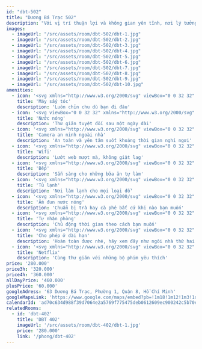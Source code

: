 ```yaml
---
id: "dbt-502"
title: "Dương Bá Trạc 502"
description: "Với vị trí thuận lợi và không gian yên tĩnh, nơi lý tưởng để bạn nghỉ ngơi, sạc lại năng lượng và tận hưởng những khoảnh khắc thư thái bên người thân yêu."
images:
  - imageUrl: "/src/assets/room/dbt-502/dbt-1.jpg"
  - imageUrl: "/src/assets/room/dbt-502/dbt-2.jpg"
  - imageUrl: "/src/assets/room/dbt-502/dbt-3.jpg"
  - imageUrl: "/src/assets/room/dbt-502/dbt-4.jpg"
  - imageUrl: "/src/assets/room/dbt-502/dbt-5.jpg"
  - imageUrl: "/src/assets/room/dbt-502/dbt-6.jpg"
  - imageUrl: "/src/assets/room/dbt-502/dbt-7.jpg"
  - imageUrl: "/src/assets/room/dbt-502/dbt-8.jpg"
  - imageUrl: "/src/assets/room/dbt-502/dbt-9.jpg"
  - imageUrl: "/src/assets/room/dbt-502/dbt-10.jpg"
amenities: 
  - icon: '<svg xmlns="http://www.w3.org/2000/svg" viewBox="0 0 32 32" aria-hidden="true" role="presentation" focusable="false" style="display: block; height: 24px; width: 24px; fill: currentcolor;"><path d="M14 27v.2a4 4 0 0 1-3.8 3.8H4v-2h6.15a2 2 0 0 0 1.84-1.84L12 27zM10 1c.54 0 1.07.05 1.58.14l.38.07 17.45 3.65a2 2 0 0 1 1.58 1.79l.01.16v6.38a2 2 0 0 1-1.43 1.91l-.16.04-13.55 2.83 1.76 6.5A2 2 0 0 1 15.87 27l-.18.01h-3.93a2 2 0 0 1-1.88-1.32l-.05-.15-1.88-6.76A9 9 0 0 1 10 1zm5.7 24-1.8-6.62-1.81.38a9 9 0 0 1-1.67.23h-.33L11.76 25zM10 3a7 7 0 1 0 1.32 13.88l.33-.07L29 13.18V6.8L11.54 3.17A7.03 7.03 0 0 0 10 3zm0 2a5 5 0 1 1 0 10 5 5 0 0 1 0-10zm0 2a3 3 0 1 0 0 6 3 3 0 0 0 0-6z"></path></svg>'
    title: 'Máy sấy tóc'
    description: 'Luôn chỉn chu dù bạn đi đâu'
  - icon: '<svg viewBox="0 0 32 32" xmlns="http://www.w3.org/2000/svg" aria-hidden="true" role="presentation" focusable="false" style="display: block; height: 24px; width: 24px; fill: currentcolor;"><path d="m4 2v2h2l.001 2h-1.001c-1.1045695 0-2 .8954305-2 2v16.3846154c0 3.0720253 2.20424471 5.6153846 5 5.6153846h16c2.7957553 0 5-2.5433593 5-5.6153846v-9.3846154h-2l.0006267 2.2441864c-.2957862.1662973-.6415947.2556548-1.0003023.2558136-.3770726-.0001668-.7397707-.0987428-1.0448826-.2813581l-.147435-.0980881-.0698054-.0542225-.0669618-.0575717c-.1674894-.1516722-.3473184-.2870627-.5370123-.4056091-.1267551-.0791722-.2576057-.1507019-.3921007-.2145789l-.2041007-.0899647c-.4828805-.1966888-1.005996-.2986069-1.537908-.2986069-.1521835 0-.3034078.0083174-.453179.0247859l-.2234033.0307902c-.658505.1092272-1.2810008.3778141-1.8035225.7911936l-.1911344.1617761c-.3493432.3161496-.8261929.4912319-1.3293208.4914542-.5021258-.0002223-.9789755-.1753046-1.3283187-.4914542-.7261733-.6571745-1.6832835-1.0085458-2.6712392-1.0085458-.9878365 0-1.9453342.3515135-2.6706493 1.008332-.3497754.3163381-.8267557.4914457-1.3290263.491668-.502832-.0002223-.97980321-.1753492-1.32908476-.4912404-.72578749-.6572461-1.68328523-1.0087596-2.67112174-1.0087596-.34005846 0-.67646247.0416292-1.00105227.1230294l.00093437-8.1230294h4v2h2v-2c0-1.1045695-.8954305-2-2-2h-.999l-.001-2.001 2 .001v-2zm22.0003242 17.4999999c.3396204-.0001501.6755904-.0417799.9997827-.1230407v5.0076562c0 2.0259877-1.3775842 3.6153845-3.0001069 3.6153845h-16c-1.62252271 0-3-1.5893968-3-3.6153845l-.00148637-6.1285018c.29592169-.1666518.64208407-.2561137 1.00160427-.2561137.5026133 0 .97950576.1750753 1.32911493.4916681.72598912.6565871 1.68280283 1.0078952 2.67109137 1.0083319.9877-.0004367 1.9445263-.3517037 2.6710333-1.0087595.3491367-.3161652.8260292-.4912405 1.3286425-.4912405.5028479 0 .9795643.1750107 1.3292324.4914543.725724.6567679 1.6826278 1.008109 2.6713278 1.0085457.987581-.0004368 1.9447946-.351846 2.6704432-1.0085457.3496467-.3164242.826354-.4914543 1.3288787-.4914543.5028479 0 .9795643.1750107 1.3292324.4914543.6698295.6061843 1.5369688.9522395 2.4431705 1.0022354zm-8.0059505-15.50004556-1.999421.00109132c.0017379 1.66765868-.3914074 2.67484348-1.6096005 4.57626989l-.4357339.67326735c-1.1985316 1.8730246-1.7578573 3.1084741-1.9072678 4.7489216l2.013841.0007885c.1565646-1.2622433.6616712-2.2705308 1.7787146-3.9820993l.243287-.37580218c1.405662-2.19695557 1.9189882-3.50550246 1.9161806-5.64243718zm3.0005862.00002214c-.0019426 1.6881104-.3993036 2.69826243-1.6537336 4.66840333l-.3870791.60284703c-1.2033592 1.89238746-1.7606515 3.11545826-1.9109072 4.72843796h2.0148819c.1395749-1.0872185.5479182-1.9947141 1.4095297-3.3786139l.7616667-1.19781229c1.2938583-2.07979737 1.7634695-3.36210955 1.7656416-5.42219097zm5 0c-.0019426 1.6881104-.3993036 2.69826243-1.6537336 4.66840333l-.3870791.60284703c-1.2033592 1.89238746-1.7606515 3.11545826-1.9109072 4.72843796h2.0148819c.1395749-1.0872185.5479182-1.9947141 1.4095297-3.3786139l.7616667-1.19781229c1.2938583-2.07979737 1.7634695-3.36210955 1.7656416-5.42219097z"></path></svg>'
    title: 'Nước nóng'
    description: 'Thư giãn tuyệt đối sau một ngày dài'
  - icon: '<svg xmlns="http://www.w3.org/2000/svg" viewBox="0 0 32 32" aria-hidden="true" role="presentation" focusable="false" style="display: block; height: 24px; width: 24px; fill: currentcolor;"><path d="M23 3a2 2 0 0 1 2 1.85v1.67l5-2v11.96l-5-2V16a2 2 0 0 1-1.85 2H16.9a5 5 0 0 1-3.98 3.92A5 5 0 0 1 8.22 26H4v4H2V20h2v4h4a3 3 0 0 0 2.87-2.13A5 5 0 0 1 7.1 18H4a2 2 0 0 1-2-1.85V5a2 2 0 0 1 1.85-2H4zM12 14a3 3 0 1 0 0 6 3 3 0 0 0 0-6zm11-9H4v11h3.1a5 5 0 0 1 9.8 0H23zm5 2.48-3 1.2v3.64l3 1.2zM7 7a1 1 0 1 1 0 2 1 1 0 0 1 0-2z"></path></svg>'
    title: 'Camera an ninh ngoài nhà'
    description: 'An toàn và yên tâm suốt khoảng thời gian nghỉ ngơi'
  - icon: '<svg xmlns="http://www.w3.org/2000/svg" viewBox="0 0 32 32" aria-hidden="true" role="presentation" focusable="false" style="display: block; height: 24px; width: 24px; fill: currentcolor;"><path d="M16 20.33a3.67 3.67 0 1 1 0 7.34 3.67 3.67 0 0 1 0-7.34zm0 2a1.67 1.67 0 1 0 0 3.34 1.67 1.67 0 0 0 0-3.34zM16 15a9 9 0 0 1 8.04 4.96l-1.51 1.51a7 7 0 0 0-13.06 0l-1.51-1.51A9 9 0 0 1 16 15zm0-5.33c4.98 0 9.37 2.54 11.94 6.4l-1.45 1.44a12.33 12.33 0 0 0-20.98 0l-1.45-1.45A14.32 14.32 0 0 1 16 9.66zm0-5.34c6.45 0 12.18 3.1 15.76 7.9l-1.43 1.44a17.64 17.64 0 0 0-28.66 0L.24 12.24c3.58-4.8 9.3-7.9 15.76-7.9z"></path></svg>'
    title: 'Wifi'
    description: 'Lướt web mượt mà, không giật lag'
  - icon: '<svg xmlns="http://www.w3.org/2000/svg" viewBox="0 0 32 32" aria-hidden="true" role="presentation" focusable="false" style="display: block; height: 24px; width: 24px; fill: currentcolor;"><path d="M26 1a5 5 0 0 1 5 5c0 6.39-1.6 13.19-4 14.7V31h-2V20.7c-2.36-1.48-3.94-8.07-4-14.36v-.56A5 5 0 0 1 26 1zm-9 0v18.12c2.32.55 4 3 4 5.88 0 3.27-2.18 6-5 6s-5-2.73-5-6c0-2.87 1.68-5.33 4-5.88V1zM2 1h1c4.47 0 6.93 6.37 7 18.5V21H4v10H2zm14 20c-1.6 0-3 1.75-3 4s1.4 4 3 4 3-1.75 3-4-1.4-4-3-4zM4 3.24V19h4l-.02-.96-.03-.95C7.67 9.16 6.24 4.62 4.22 3.36L4.1 3.3zm19 2.58v.49c.05 4.32 1.03 9.13 2 11.39V3.17a3 3 0 0 0-2 2.65zm4-2.65V17.7c.99-2.31 2-7.3 2-11.7a3 3 0 0 0-2-2.83z"></path></svg>'
    title: 'Bếp'
    description: 'Sẵn sàng cho những bữa ăn tự làm'
  - icon: '<svg xmlns="http://www.w3.org/2000/svg" viewBox="0 0 32 32" aria-hidden="true" role="presentation" focusable="false" style="display: block; height: 24px; width: 24px; fill: currentcolor;"><path d="M25 1a2 2 0 0 1 2 1.85V29a2 2 0 0 1-1.85 2H7a2 2 0 0 1-2-1.85V3a2 2 0 0 1 1.85-2H7zm0 10H7v18h18zm-15 2a1 1 0 1 1 0 2 1 1 0 0 1 0-2zM25 3H7v6h18zM10 5a1 1 0 1 1 0 2 1 1 0 0 1 0-2z"></path></svg>'
    title: 'Tủ lạnh'
    description: 'Nơi làm lạnh cho mọi loại đồ'
  - icon: '<svg xmlns="http://www.w3.org/2000/svg" viewBox="0 0 32 32" aria-hidden="true" role="presentation" focusable="false" style="display: block; height: 24px; width: 24px; fill: currentcolor;"><path d="M26 28v2H6v-2h20zM16 1a8.64 8.64 0 0 1 7.83 5H28a1 1 0 0 1 1 1.08c-.3 3.87-1.58 6.45-3.9 7.56l.9 10.27a1 1 0 0 1-.88 1.08L25 26H7a1 1 0 0 1-1-.97v-.12L7.4 8.9c.02-.3.06-.6.12-.89H5a1 1 0 0 0-1 .88V19H2V9a3 3 0 0 1 2.82-3h3.35A8.64 8.64 0 0 1 16 1zm6.43 7H9.57a6.65 6.65 0 0 0-.14.7l-.04.36L8.1 24h15.82L22.6 9.06A6.67 6.67 0 0 0 22.43 8zm-5.45 3a9.82 9.82 0 0 1-2.7 5.78l-.23.24A6.96 6.96 0 0 0 12.07 21h-2.02a8.96 8.96 0 0 1 2.36-5.16l.23-.23A7.99 7.99 0 0 0 14.97 11h2.01zm4 0 .02.5a9.6 9.6 0 0 1-2.72 6.28l-.23.24A6.97 6.97 0 0 0 16.28 21h-2.06a8.96 8.96 0 0 1 2.19-4.16l.22-.23C18.09 15.16 19 13.2 19 11.5a4.94 4.94 0 0 0-.03-.5h2.01zm5.9-3h-2.4l.1.63.02.26.3 3.51c.99-.79 1.64-2.16 1.96-4.17l.03-.23zM16 3a6.63 6.63 0 0 0-5.55 3h11.1a6.63 6.63 0 0 0-5.04-2.98L16.23 3H16z"></path></svg>'
    title: 'Ấm đun nước nóng'
    description: 'Chuẩn bị trà hay cà phê bất cứ khi nào bạn muốn'
  - icon: '<svg xmlns="http://www.w3.org/2000/svg" viewBox="0 0 32 32" aria-hidden="true" role="presentation" focusable="false" style="display: block; height: 24px; width: 24px; fill: currentcolor;"><path d="M16.84 27.16v-3.4l-.26.09c-.98.32-2.03.51-3.11.55h-.7A11.34 11.34 0 0 1 1.72 13.36v-.59A11.34 11.34 0 0 1 12.77 1.72h.59c6.03.16 10.89 5.02 11.04 11.05V13.45a11.3 11.3 0 0 1-.9 4.04l-.13.3 7.91 7.9v5.6H25.7l-4.13-4.13zM10.31 7.22a3.1 3.1 0 1 1 0 6.19 3.1 3.1 0 0 1 0-6.2zm0 2.06a1.03 1.03 0 1 0 0 2.06 1.03 1.03 0 0 0 0-2.06zM22.43 25.1l4.12 4.13h2.67v-2.67l-8.37-8.37.37-.68.16-.3c.56-1.15.9-2.42.96-3.77v-.64a9.28 9.28 0 0 0-9-9h-.55a9.28 9.28 0 0 0-9 9v.54a9.28 9.28 0 0 0 13.3 8.1l.3-.16 1.52-.8v4.62z"></path></svg>'
    title: 'Tự nhận phòng'
    description: 'Chủ động thời gian theo cách bạn muốn'
  - icon: '<svg xmlns="http://www.w3.org/2000/svg" viewBox="0 0 32 32" aria-hidden="true" role="presentation" focusable="false" style="display: block; height: 24px; width: 24px; fill: currentcolor;"><path d="M11.67 0v1.67h8.66V0h2v1.67h6a2 2 0 0 1 2 1.85v16.07a2 2 0 0 1-.46 1.28l-.12.13L21 29.75a2 2 0 0 1-1.24.58H6.67a5 5 0 0 1-5-4.78V3.67a2 2 0 0 1 1.85-2h6.15V0zm16.66 11.67H3.67v13.66a3 3 0 0 0 2.82 3h11.18v-5.66a5 5 0 0 1 4.78-5h5.88zm-.08 8h-5.58a3 3 0 0 0-3 2.82v5.76zm-18.58-16h-6v6h24.66v-6h-6v1.66h-2V3.67h-8.66v1.66h-2z"></path></svg>'
    title: 'Cho phép ở dài hạn'
    description: 'Hoàn toàn được nhé, hãy xem đây như ngôi nhà thứ hai của bạn'
  - icon: '<svg xmlns="http://www.w3.org/2000/svg" viewBox="0 0 32 32" aria-hidden="true" role="presentation" focusable="false" style="display: block; height: 24px; width: 24px; fill: currentcolor;"><path d="M9 29v-2h2v-2H6a5 5 0 0 1-5-4.78V8a5 5 0 0 1 4.78-5H26a5 5 0 0 1 5 4.78V20a5 5 0 0 1-4.78 5H21v2h2v2zm10-4h-6v2h6zm7-20H6a3 3 0 0 0-3 2.82V20a3 3 0 0 0 2.82 3H26a3 3 0 0 0 3-2.82V8a3 3 0 0 0-2.82-3z"></path></svg>'
    title: 'Netflix'
    description: 'Cùng thư giãn với những bộ phim yêu thích'
price: '280.000'
price3h: '320.000'
price4h: '360.000'
allDayPrice: '460.000'
plusPrice: '60.000'
googleAdress: '63 Dương Bá Trạc, Phường 1, Quận 8, Hồ Chí Minh'
googleMapsLink: 'https://www.google.com/maps/embed?pb=!1m18!1m12!1m3!1d3919.810518786309!2d106.688514!3d10.749082000000001!2m3!1f0!2f0!3f0!3m2!1i1024!2i768!4f13.1!3m3!1m2!1s0x31752f088724ccf1%3A0x9b3b1a2e9c9b222e!2zNjMgRC4gQsOhIFRy4bqhYywgUGjGsOG7nW5nIDEsIFF14bqtbiA4LCBI4buTIENow60gTWluaA!5e0!3m2!1svi!2s!4v1729194830493!5m2!1svi!2s'
calendarId: 'ad70c634d988f39d7064e2a5769f775475deb0612609ec900242c5b70eccd99a@group.calendar.google.com'
relatedRooms:
  - id: 'dbt-402'
    title: 'DBT 402'
    imageUrl: '/src/assets/room/dbt-402/dbt-1.jpg'
    price: '280.000'
    link: '/phong/dbt-402'
---
```

